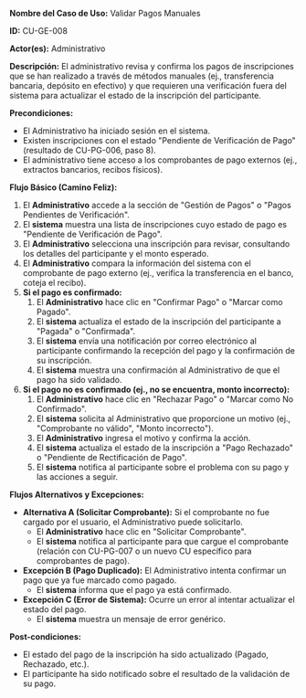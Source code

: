 **Nombre del Caso de Uso:** Validar Pagos Manuales

**ID:** CU-GE-008

**Actor(es):** Administrativo

**Descripción:** El administrativo revisa y confirma los pagos de inscripciones que se han realizado a través de métodos manuales (ej., transferencia bancaria, depósito en efectivo) y que requieren una verificación fuera del sistema para actualizar el estado de la inscripción del participante.

**Precondiciones:**

* El Administrativo ha iniciado sesión en el sistema.
* Existen inscripciones con el estado "Pendiente de Verificación de Pago" (resultado de CU-PG-006, paso 8).
* El administrativo tiene acceso a los comprobantes de pago externos (ej., extractos bancarios, recibos físicos).

**Flujo Básico (Camino Feliz):**

1. El **Administrativo** accede a la sección de "Gestión de Pagos" o "Pagos Pendientes de Verificación".
2. El **sistema** muestra una lista de inscripciones cuyo estado de pago es "Pendiente de Verificación de Pago".
3. El **Administrativo** selecciona una inscripción para revisar, consultando los detalles del participante y el monto esperado.
4. El **Administrativo** compara la información del sistema con el comprobante de pago externo (ej., verifica la transferencia en el banco, coteja el recibo).
5. **Si el pago es confirmado:**
   1. El **Administrativo** hace clic en "Confirmar Pago" o "Marcar como Pagado".
   2. El **sistema** actualiza el estado de la inscripción del participante a "Pagada" o "Confirmada".
   3. El **sistema** envía una notificación por correo electrónico al participante confirmando la recepción del pago y la confirmación de su inscripción.
   4. El **sistema** muestra una confirmación al Administrativo de que el pago ha sido validado.
6. **Si el pago no es confirmado (ej., no se encuentra, monto incorrecto):**
   1. El **Administrativo** hace clic en "Rechazar Pago" o "Marcar como No Confirmado".
   2. El **sistema** solicita al Administrativo que proporcione un motivo (ej., "Comprobante no válido", "Monto incorrecto").
   3. El **Administrativo** ingresa el motivo y confirma la acción.
   4. El **sistema** actualiza el estado de la inscripción a "Pago Rechazado" o "Pendiente de Rectificación de Pago".
   5. El **sistema** notifica al participante sobre el problema con su pago y las acciones a seguir.

**Flujos Alternativos y Excepciones:**

* **Alternativa A (Solicitar Comprobante):** Si el comprobante no fue cargado por el usuario, el Administrativo puede solicitarlo.
  + El **Administrativo** hace clic en "Solicitar Comprobante".
  + El **sistema** notifica al participante para que cargue el comprobante (relación con CU-PG-007 o un nuevo CU específico para comprobantes de pago).
* **Excepción B (Pago Duplicado):** El Administrativo intenta confirmar un pago que ya fue marcado como pagado.
  + El **sistema** informa que el pago ya está confirmado.
* **Excepción C (Error de Sistema):** Ocurre un error al intentar actualizar el estado del pago.
  + El **sistema** muestra un mensaje de error genérico.

**Post-condiciones:**

* El estado del pago de la inscripción ha sido actualizado (Pagado, Rechazado, etc.).
* El participante ha sido notificado sobre el resultado de la validación de su pago.